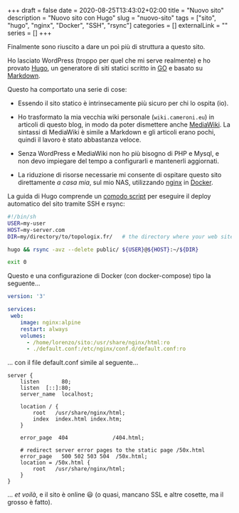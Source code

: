 +++ 
draft = false
date = 2020-08-25T13:43:02+02:00
title = "Nuovo sito"
description = "Nuovo sito con Hugo"
slug = "nuovo-sito"
tags = ["sito", "hugo", "nginx", "Docker", "SSH", "rsync"]
categories = []
externalLink = ""
series = []
+++

Finalmente sono riuscito a dare un poì più di struttura a questo sito.

Ho lasciato WordPress (troppo per quel che mi serve realmente) e ho provato [Hugo](https://gohugo.io/), un generatore di siti statici scritto in [GO](https://golang.org/) e basato su [Markdown](https://it.wikipedia.org/wiki/Markdown).

Questo ha comportato una serie di cose:

- Essendo il sito statico è intrinsecamente più sicuro per chi lo ospita (io).

- Ho trasformato la mia vecchia wiki personale (`wiki.cameroni.eu`) in articoli di questo blog, in modo da poter dismettere anche [MediaWiki](https://www.mediawiki.org/wiki/MediaWiki).
La sintassi di MediaWiki è simile a Markdown e gli articoli erano pochi, quindi il lavoro è stato abbastanza veloce.

- Senza WordPress e MediaWiki non ho più bisogno di PHP e Mysql, e non devo impiegare del tempo a configurarli e mantenerli aggiornati.

- La riduzione di risorse necessarie mi consente di ospitare questo sito direttamente *a casa mia*, sul mio NAS, utilizzando [nginx](https://nginx.org/) in [Docker](https://www.docker.com/).

La guida di Hugo comprende un [comodo script](https://gohugo.io/hosting-and-deployment/deployment-with-rsync/#shell-script) per eseguire il deploy automatico del sito tramite SSH e rsync:

```sh
#!/bin/sh
USER=my-user
HOST=my-server.com             
DIR=my/directory/to/topologix.fr/   # the directory where your web site files should go

hugo && rsync -avz --delete public/ ${USER}@${HOST}:~/${DIR}

exit 0
```

Questo e una configurazione di Docker (con docker-compose) tipo la seguente...

```yaml
version: '3'

services:
 web:
    image: nginx:alpine
    restart: always
    volumes:
      - /home/lorenzo/sito:/usr/share/nginx/html:ro
      - ./default.conf:/etc/nginx/conf.d/default.conf:ro
```

... con il file default.conf simile al seguente...

```nginx
server {
    listen       80;
    listen  [::]:80;
    server_name  localhost;

    location / {
        root   /usr/share/nginx/html;
        index  index.html index.htm;
    }

    error_page  404              /404.html;

    # redirect server error pages to the static page /50x.html
    error_page   500 502 503 504  /50x.html;
    location = /50x.html {
        root   /usr/share/nginx/html;
    }
}
```

... *et voilà*, e il sito è online 😃 (o quasi, mancano SSL e altre cosette, ma il grosso è fatto).